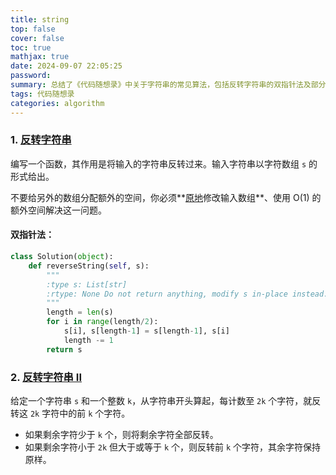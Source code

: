 ```yaml
---
title: string
top: false
cover: false
toc: true
mathjax: true
date: 2024-09-07 22:05:25
password:
summary: 总结了《代码随想录》中关于字符串的常见算法，包括反转字符串的双指针法及部分反转的实现方法。
tags: 代码随想录
categories: algorithm
---
```


### 1. [反转字符串](https://leetcode.cn/problems/reverse-string/)

编写一个函数，其作用是将输入的字符串反转过来。输入字符串以字符数组 `s` 的形式给出。

不要给另外的数组分配额外的空间，你必须**[原地](https://baike.baidu.com/item/原地算法)修改输入数组**、使用 O(1) 的额外空间解决这一问题。

#### 双指针法：

```python
class Solution(object):
    def reverseString(self, s):
        """
        :type s: List[str]
        :rtype: None Do not return anything, modify s in-place instead.
        """
        length = len(s)
        for i in range(length/2):
            s[i], s[length-1] = s[length-1], s[i]
            length -= 1
        return s
```



### 2. [反转字符串 II](https://leetcode.cn/problems/reverse-string-ii/)

给定一个字符串 `s` 和一个整数 `k`，从字符串开头算起，每计数至 `2k` 个字符，就反转这 `2k` 字符中的前 `k` 个字符。

- 如果剩余字符少于 `k` 个，则将剩余字符全部反转。
- 如果剩余字符小于 `2k` 但大于或等于 `k` 个，则反转前 `k` 个字符，其余字符保持原样。

 

